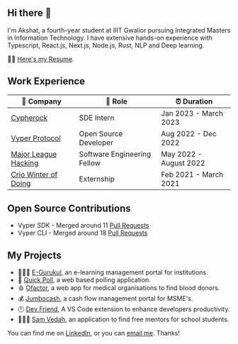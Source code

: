 ## Hi there 👋

<!--
**aidenszeto/aidenszeto** is a ✨ _special_ ✨ repository because its `README.md` (this file) appears on your GitHub profile.

Here are some ideas to get you started:

- 🔭 I’m currently working on ...
- 🌱 I’m currently learning ...
- 👯 I’m looking to collaborate on ...
- 🤔 I’m looking for help with ...
- 💬 Ask me about ...
- 📫 How to reach me: ...
- 😄 Pronouns: ...
- ⚡ Fun fact: ...
-->

I'm Akshat, a fourth-year student at IIIT Gwalior pursuing Integrated Masters in Information Technology. I have extensive hands-on experience with Typescript, React.js, Next.js, Node.js, Rust, NLP and Deep learning. 

👨‍🎓  [Here's my Resume](https://drive.google.com/file/d/1wbp0yOwvWVIvAFr0z70ukKD7RKYTmzBs/view?usp=sharing).

## Work Experience

| 🏢 Company | 💼 Role | ⏰ Duration |
| --- | --- | --- |
| [Cypherock](https://www.cypherock.com) | SDE Intern | Jan 2023 - March 2023 |
| [Vyper Protocol](https://www.vyperprotocol.io/) | Open Source Developer | Aug 2022 - Dec 2022 |
| [Major League Hacking](https://fellowship.mlh.io/) | Software Engineering Fellow | May 2022 - August 2022 |
| [Crio Winter of Doing](https://www.crio.do/crio-winter-of-doing/) | Externship | Feb 2021 - March 2021 |

## Open Source Contributions
- Vyper SDK - Merged around 11 [Pull Requests](https://github.com/vyper-protocol/vyper-core/pulls?q=is%3Apr+is%3Aclosed+author%3Aiamakshat01)
- Vyper CLI - Merged around 18 [Pull Requests](https://github.com/vyper-protocol/vyper-cli/pulls?q=is%3Apr+author%3Aiamakshat01+)

## My Projects
- 👩🏻‍🏫 [E-Gurukul](https://e-gurukul.netlify.app/), an e-learning management portal for institutions.
- 🧿 [Quick Poll](https://quickpoll-one.vercel.app/), a web based polling application.
- 🩸 [Ofactor](https://ofactor.netlify.app/), a web app for medical organisations to find blood donors.
- 💰 [Jumbocash](https://jumbocash.netlify.app/), a cash flow management portal for MSME's. 
- 🕛 [Dev Friend](https://marketplace.visualstudio.com/items?itemName=DevFriend.dev-friend), A VS Code extension to enhance developers productivity.
- 👩🏻‍🏫 [Sam Vedah](https://samvedah.netlify.app/), an application to find free mentors for school students.

You can find me on [LinkedIn](https://www.linkedin.com/in/mangal-akshat/), or you can [email me](mailto:akshatmangaliiitg@gmail.com). Thanks! 
